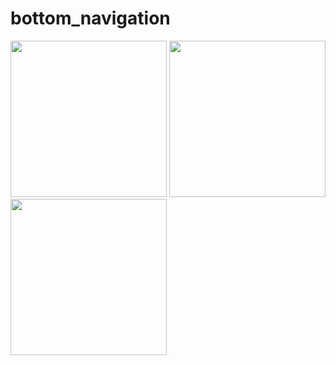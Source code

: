 # bottom_navigation

<img src = "https://github.com/user-attachments/assets/b34a8a66-14be-467a-9ea5-a424d6294fa5" width = "250">

<img src = "https://github.com/user-attachments/assets/13fae925-5fea-47e6-80e8-bc1fcdc956b3" width = "250">

<img src = "https://github.com/user-attachments/assets/e434ab39-8cde-4df3-8a56-58cc5647b1f8" width = "250">
